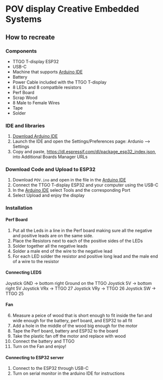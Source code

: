 # POV display Creative Embedded Systems

## How to recreate

### Components
- TTGO T-display ESP32
- USB-C
- Machine that supports [Arduino IDE](https://www.arduino.cc/en/software)
- Battery
- Power Cable included with the TTGO T-display
- 8 LEDs and 8 compatbile resistors
- Perf Board
- Scrap Wood
- 8 Male to Female Wires
- Tape
- Solder

### IDE and libraries
1. [Download Arduino IDE](https://www.arduino.cc/en/software)
2. Launch the IDE and open the Settings/Preferences page: Ardunio --> Settings
3. Copy and paste, https://dl.espressif.com/dl/package_esp32_index.json, into Additional Boards Manager URLs

### Download Code and Upload to ESP32
1. Download `POV.ino` and open in the file in the [Arduino IDE](https://www.arduino.cc/en/software)
2. Connect the TTGO T-display ESP32 and your computer using the USB-C
3. In the [Arduino IDE](https://www.arduino.cc/en/software) select Tools and the corresponding Port
4. Select Upload and enjoy the display

### Installation

#### Perf Board
1. Put all the Leds in a line in the Perf board making sure all the negative and positive leads are on the same side.
2. Place the Resistors next to each of the positive sides of the LEDs
3. Solder together all the negative leads
4. Solder a male end of the wire to the negative lead
5. For each LED solder the resistor and positive long lead and the male end of a wire to the resistor

#### Connecting LEDS
Joystick GND -> bottom right Ground on the TTGO
Joystick 5V -> bottom right 5V
Joystick VRx -> TTGO 27
Joystick VRy -> TTGO 26
Joystick SW -> TTGO 25

#### Fan 
6. Measure a peice of wood that is short enough to fit inside the fan and wide enough for the battery, perf board, and ESP32 to all fit
7. Add a hole in the middle of the wood big enough for the motor
8. Tape the Perf board, battery and ESP32 to the board
9. Take the plastic fan off the motor and replace with wood
10. Connect the battery and TTGO
11. Turn on the Fan and enjoy!

#### Connecting to ESP32 server
1. Connect to the ESP32 through USB-C
2. Turn on serial monitor in the arduino IDE for instructions





